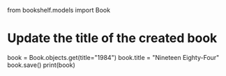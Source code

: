 from bookshelf.models import Book

# Update the title of the created book
book = Book.objects.get(title="1984")
book.title = "Nineteen Eighty-Four"
book.save()
print(book)